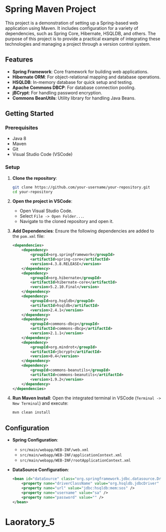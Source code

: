 # Spring Maven Project

This project is a demonstration of setting up a Spring-based web application using Maven. It includes configuration for a variety of dependencies, such as Spring Core, Hibernate, HSQLDB, and others. The purpose of this project is to provide a practical example of integrating these technologies and managing a project through a version control system.

## Features

- **Spring Framework**: Core framework for building web applications.
- **Hibernate ORM**: For object-relational mapping and database operations.
- **HSQLDB**: In-memory database for quick setup and testing.
- **Apache Commons DBCP**: For database connection pooling.
- **jBCrypt**: For handling password encryption.
- **Commons BeanUtils**: Utility library for handling Java Beans.

## Getting Started

### Prerequisites

- Java 8
- Maven
- Git
- Visual Studio Code (VSCode)

### Setup

1. **Clone the repository**:
    ```sh
    git clone https://github.com/your-username/your-repository.git
    cd your-repository
    ```

2. **Open the project in VSCode**:
    - Open Visual Studio Code.
    - Select `File -> Open Folder...`.
    - Navigate to the cloned repository and open it.

3. **Add Dependencies**:
    Ensure the following dependencies are added to the `pom.xml` file:
    ```xml
    <dependencies>
        <dependency>
            <groupId>org.springframework</groupId>
            <artifactId>spring-core</artifactId>
            <version>4.3.8.RELEASE</version>
        </dependency>
        <dependency>
            <groupId>org.hibernate</groupId>
            <artifactId>hibernate-core</artifactId>
            <version>5.2.10.Final</version>
        </dependency>
        <dependency>
            <groupId>org.hsqldb</groupId>
            <artifactId>hsqldb</artifactId>
            <version>2.4.1</version>
        </dependency>
        <dependency>
            <groupId>commons-dbcp</groupId>
            <artifactId>commons-dbcp</artifactId>
            <version>2.1.1</version>
        </dependency>
        <dependency>
            <groupId>org.mindrot</groupId>
            <artifactId>jbcrypt</artifactId>
            <version>0.4</version>
        </dependency>
        <dependency>
            <groupId>commons-beanutils</groupId>
            <artifactId>commons-beanutils</artifactId>
            <version>1.9.2</version>
        </dependency>
    </dependencies>
    ```

4. **Run Maven Install**:
    Open the integrated terminal in VSCode (`Terminal -> New Terminal`) and execute:
    ```sh
    mvn clean install
    ```

## Configuration

- **Spring Configuration**: 
  - `src/main/webapp/WEB-INF/web.xml`
  - `src/main/webapp/WEB-INF/applicationContext.xml`
  - `src/main/webapp/WEB-INF/rootApplicationContext.xml`

- **DataSource Configuration**:
  ```xml
  <bean id="dataSource" class="org.springframework.jdbc.datasource.DriverManagerDataSource">
      <property name="driverClassName" value="org.hsqldb.jdbcDriver" />
      <property name="url" value="jdbc:hsqldb:mem:sos" />
      <property name="username" value="sa" />
      <property name="password" value="" />
  </bean>

# Laoratory_5
